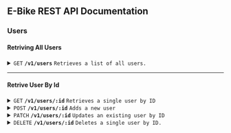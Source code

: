 ## E-Bike REST API Documentation

### Users

#### Retriving All Users

<details>
 <summary><code>GET</code> <code><b>/v1/users</b></code> <code>Retrieves a list of all users.</code></summary>

##### Parameters

> | name | type     | data type             | description |
> | ---- | -------- | --------------------- | ----------- |
> | None | required | object (JSON or YAML) | N/A         |

##### Responses

> | http code | content-type               | response                                 |
> | --------- | -------------------------- | ---------------------------------------- |
> | `201`     | `text/plain;charset=UTF-8` | `Configuration retrived successfully`    |
> | `400`     | `application/json`         | `{"code":"400","message":"Bad Request"}` |
> | `405`     | `text/html;charset=utf-8`  | None                                     |

##### Example cURL

> ```javascript
>  curl -X GET -H "Content-Type: application/json" --data @get.json http://localhost:3000/v1/users
> ```

</details>

---

#### Retrive User By Id

<details>
 <summary><code>GET</code> <code><b>/v1/users/:id</b></code> <code>Retrieves a single user by ID</code></summary>

##### Parameters

> None

##### Responses

> | http code | content-type               | response    |
> | --------- | -------------------------- | ----------- |
> | `200`     | `text/plain;charset=UTF-8` | JSON string |

##### Example cURL

> ```javascript
>  curl -X GET -H "Content-Type: application/json" http://localhost:3000/v1/users/6397483522a9c3cea58caa87
> ```

</details>

<details>
 <summary><code>POST</code> <code><b>/v1/users/:id</b></code> <code>Adds a new user</code></summary>

##### Parameters

> | name              | type     | data type    | description                  |
> | ----------------- | -------- | ------------ | ---------------------------- |
> | `stub_numeric_id` | required | int ($int64) | The specific stub numeric id |

##### Responses

> | http code | content-type               | response                                 |
> | --------- | -------------------------- | ---------------------------------------- |
> | `200`     | `text/plain;charset=UTF-8` | JSON String                              |
> | `400`     | `application/json`         | `{"code":"400","message":"Bad Request"}` |

##### Example cURL

> ```javascript
>  curl -X POST -H "Content-Type: application/json" --data @post.json http://localhost:3000/v1/users/6397483522a9c3cea58caa87
> ```

</details>

<details>
  <summary><code>PATCH</code> <code><b>/v1/users/:id</b></code> <code>Updates an existing user by ID</code></summary>

##### Parameters

> | name   | type     | data type | description                         |
> | ------ | -------- | --------- | ----------------------------------- |
> | `uuid` | required | string    | The specific stub unique idendifier |

##### Responses

> | http code | content-type               | response                                 |
> | --------- | -------------------------- | ---------------------------------------- |
> | `200`     | `text/plain;charset=UTF-8` | JSON string                              |
> | `400`     | `application/json`         | `{"code":"400","message":"Bad Request"}` |

##### Example cURL

> ```javascript
>   curl -X PATCH -H "Content-Type: application/json" --data @patch.json http://localhost:3000/v1/users/6397483522a9c3cea58caa87
> ```

</details>

<details>
  <summary><code>DELETE</code> <code><b>/v1/users/:id</b></code> <code>Deletes a single user by ID.</code></summary>

##### Parameters

> None

##### Responses

> | http code | content-type               | response                                 |
> | --------- | -------------------------- | ---------------------------------------- |
> | `200`     | `text/plain;charset=UTF-8` | JSON string                              |
> | `400`     | `application/json`         | `{"code":"400","message":"Bad Request"}` |

##### Example cURL

> ```javascript
>  curl -X DELETE -H "Content-Type: application/json" http://localhost:3000/v1/users/6397483522a9c3cea58caa87
> ```

## TEST

---

